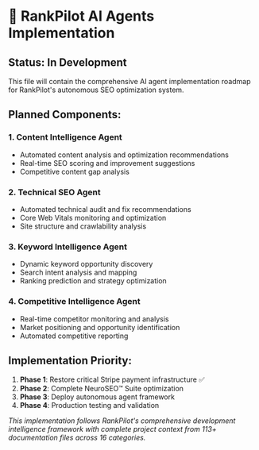 # 🤖 RankPilot AI Agents Implementation

## Status: In Development

This file will contain the comprehensive AI agent implementation roadmap for RankPilot's autonomous SEO optimization system.

## Planned Components:

### 1. Content Intelligence Agent

- Automated content analysis and optimization recommendations
- Real-time SEO scoring and improvement suggestions
- Competitive content gap analysis

### 2. Technical SEO Agent

- Automated technical audit and fix recommendations
- Core Web Vitals monitoring and optimization
- Site structure and crawlability analysis

### 3. Keyword Intelligence Agent

- Dynamic keyword opportunity discovery
- Search intent analysis and mapping
- Ranking prediction and strategy optimization

### 4. Competitive Intelligence Agent

- Real-time competitor monitoring and analysis
- Market positioning and opportunity identification
- Automated competitive reporting

## Implementation Priority:

1. **Phase 1**: Restore critical Stripe payment infrastructure ✅
2. **Phase 2**: Complete NeuroSEO™ Suite optimization
3. **Phase 3**: Deploy autonomous agent framework
4. **Phase 4**: Production testing and validation

_This implementation follows RankPilot's comprehensive development intelligence framework with complete project context from 113+ documentation files across 16 categories._
